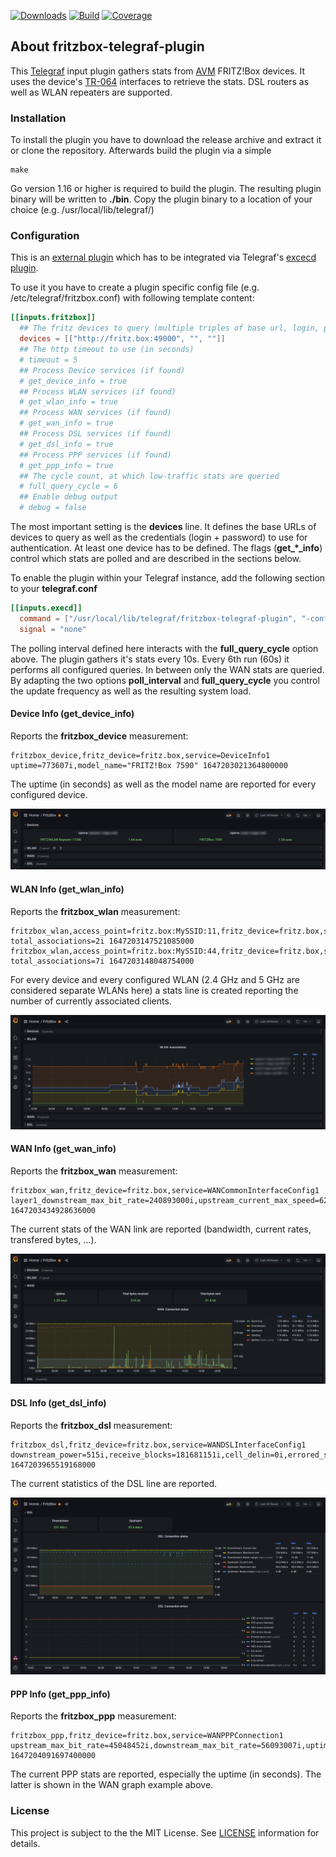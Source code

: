 [![Downloads](https://img.shields.io/github/downloads/hdecarne-github/fritzbox-telegraf-plugin/total.svg)](https://github.com/hdecarne-github/fritzbox-telegraf-plugin/releases)
[![Build](https://github.com/hdecarne-github/fritzbox-telegraf-plugin/actions/workflows/build-on-linux.yml/badge.svg)](https://github.com/hdecarne-github/fritzbox-telegraf-plugin/actions/workflows/build-on-linux.yml)
[![Coverage](https://sonarcloud.io/api/project_badges/measure?project=hdecarne-github_fritzbox-telegraf-plugin&metric=coverage)](https://sonarcloud.io/summary/new_code?id=hdecarne-github_fritzbox-telegraf-plugin)

## About fritzbox-telegraf-plugin
This [Telegraf](https://github.com/influxdata/telegraf) input plugin gathers stats from [AVM](https://avm.de/) FRITZ!Box devices. It uses the device's [TR-064](https://avm.de/service/schnittstellen/) interfaces to retrieve the stats. DSL routers as well as WLAN repeaters are supported.

### Installation
To install the plugin you have to download the release archive and extract it or clone the repository. Afterwards build the plugin via a simple
```
make
```
Go version 1.16 or higher is required to build the plugin. The resulting plugin binary will be written to **./bin**. Copy the plugin binary to a location of your choice (e.g. /usr/local/lib/telegraf/)

### Configuration
This is an [external plugin](https://github.com/influxdata/telegraf/blob/master/docs/EXTERNAL_PLUGINS.md) which has to be integrated via Telegraf's [excecd plugin](https://github.com/influxdata/telegraf/tree/master/plugins/inputs/execd).

To use it you have to create a plugin specific config file (e.g. /etc/telegraf/fritzbox.conf) with following template content:
```toml
[[inputs.fritzbox]]
  ## The fritz devices to query (multiple triples of base url, login, password)
  devices = [["http://fritz.box:49000", "", ""]]
  ## The http timeout to use (in seconds)
  # timeout = 5
  ## Process Device services (if found)
  # get_device_info = true
  ## Process WLAN services (if found)
  # get_wlan_info = true
  ## Process WAN services (if found)
  # get_wan_info = true
  ## Process DSL services (if found)
  # get_dsl_info = true
  ## Process PPP services (if found)
  # get_ppp_info = true
  ## The cycle count, at which low-traffic stats are queried
  # full_query_cycle = 6
  ## Enable debug output
  # debug = false
```
The most important setting is the **devices** line. It defines the base URLs of devices to query as well as the credentials (login + password) to use for authentication. At least one device has to be defined.
The flags (**get_*_info**) control which stats are polled and are described in the sections below.

To enable the plugin within your Telegraf instance, add the following section to your **telegraf.conf**
```toml
[[inputs.execd]]
  command = ["/usr/local/lib/telegraf/fritzbox-telegraf-plugin", "-config", "/etc/telegraf/fritzbox.conf", "-poll_interval", "10s"]
  signal = "none"
```
The polling interval defined here interacts with the **full_query_cycle** option above. The plugin gathers it's stats every 10s. Every 6th run (60s) it performs all configured queries. In between only the WAN stats are queried. By adapting the two options **poll_interval** and **full_query_cycle** you control the update frequency as well as the resulting system load.

#### Device Info (get_device_info)
Reports the **fritzbox_device** measurement:
```
fritzbox_device,fritz_device=fritz.box,service=DeviceInfo1 uptime=773607i,model_name="FRITZ!Box 7590" 1647203021364800000
```
The uptime (in seconds) as well as the model name are reported for every configured device.

![Device Info](docs/screen_device.png)

#### WLAN Info (get_wlan_info)
Reports the **fritzbox_wlan** measurement:
```
fritzbox_wlan,access_point=fritz.box:MySSID:11,fritz_device=fritz.box,service=WLANConfiguration1 total_associations=2i 1647203147521085000
fritzbox_wlan,access_point=fritz.box:MySSID:44,fritz_device=fritz.box,service=WLANConfiguration2 total_associations=7i 1647203148048754000
```
For every device and every configured WLAN (2.4 GHz and 5 GHz are considered separate WLANs here) a stats line is created reporting the number of currently associated clients.

![WLAN Info](docs/screen_wlan.png)

#### WAN Info (get_wan_info)
Reports the **fritzbox_wan** measurement:
```
fritzbox_wan,fritz_device=fritz.box,service=WANCommonInterfaceConfig1 layer1_downstream_max_bit_rate=240893000i,upstream_current_max_speed=6255i,downstream_current_max_speed=8027i,total_bytes_sent=31387049656i,total_bytes_received=214361402812i,layer1_upstream_max_bit_rate=49741000i 1647203434928636000
```
The current stats of the WAN link are reported (bandwidth, current rates, transfered bytes, ...).

![WAN Info](docs/screen_wan.png)

#### DSL Info (get_dsl_info)
Reports the **fritzbox_dsl** measurement:
```
fritzbox_dsl,fritz_device=fritz.box,service=WANDSLInterfaceConfig1 downstream_power=515i,receive_blocks=181681151i,cell_delin=0i,errored_secs=4i,atuc_hec_errors=0i,upstream_max_rate=49741i,downstream_attenuation=140i,link_retrain=1i,crc_errors=6i,downstream_max_rate=240893i,downstream_noise_margin=110i,transmit_blocks=78704877i,init_errors=0i,loss_of_framing=0i,severly_errored_secs=0i,fec_errors=0i,hec_errors=0i,downstream_curr_rate=236716i,upstream_attenuation=80i,upstream_power=498i,init_timeouts=0i,atuc_fec_errors=0i,atuc_crc_errors=1i,upstream_curr_rate=46719i,upstream_noise_margin=80i 1647203965519168000
```
The current statistics of the DSL line are reported.

![DSL Info](docs/screen_dsl.png)

#### PPP Info (get_ppp_info)
Reports the **fritzbox_ppp** measurement:
```
fritzbox_ppp,fritz_device=fritz.box,service=WANPPPConnection1 upstream_max_bit_rate=45048452i,downstream_max_bit_rate=56093007i,uptime=774164i 1647204091697400000
```
The current PPP stats are reported, especially the uptime (in seconds). The latter is shown in the WAN graph example above.

### License
This project is subject to the the MIT License.
See [LICENSE](./LICENSE) information for details.